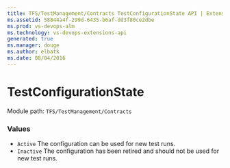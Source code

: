 ```yaml
---
title: TFS/TestManagement/Contracts TestConfigurationState API | Extensions for Visual Studio Team Services
ms.assetid: 58844a4f-299d-6435-b6af-dd3f80ce2dbe
ms.prod: vs-devops-alm
ms.technology: vs-devops-extensions-api
generated: true
ms.manager: douge
ms.author: elbatk
ms.date: 08/04/2016
---
```


# TestConfigurationState

Module path: `TFS/TestManagement/Contracts`

### Values

* `Active` The configuration can be used for new test runs.
* `Inactive` The configuration has been retired and should not be used for new test runs.
